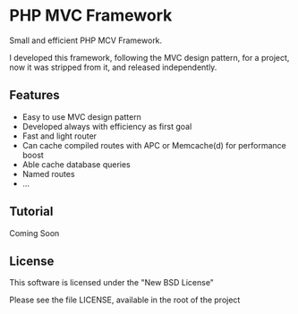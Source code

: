 PHP MVC Framework
=========================

Small and efficient PHP MCV Framework.

I developed this framework, following the MVC design pattern, for a project,
now it was stripped from it, and released independently.


Features
-------------------------
* Easy to use MVC design pattern
* Developed always with efficiency as first goal
* Fast and light router
* Can cache compiled routes with APC or Memcache(d) for performance boost
* Able cache database queries
* Named routes
* ...

Tutorial
-------------------------
Coming Soon


License
-------------------------
This software is licensed under the "New BSD License"

Please see the file LICENSE, available in the root of the project
